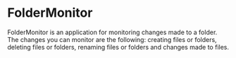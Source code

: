 # FolderMonitor
FolderMonitor is an application for monitoring changes made to a folder. The changes you can monitor are the following: creating files or folders, deleting files or folders, renaming files or folders and changes made to files.
